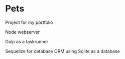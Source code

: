 # Pets
Project for my portfolio

Node webserver

Gulp as a taskrunner

Sequelize for database ORM using Sqlite as a database
